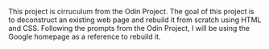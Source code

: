 This project is cirruculum from the Odin Project. The goal of this project is to deconstruct an existing web page and rebuild it from scratch using HTML and CSS. Following the prompts from the Odin Project, I will be using the Google homepage as a reference to rebuild it.